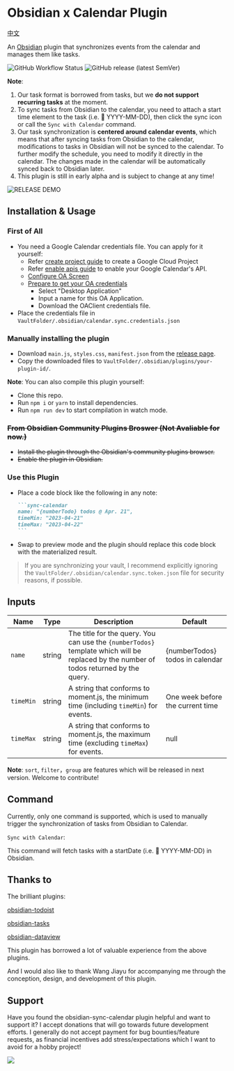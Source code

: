 # Obsidian x Calendar Plugin

[中文](./docs/README.zh-Ch.md)

An [Obsidian](https://obsidian.md/) plugin that synchronizes events from the calendar and manages them like tasks.


![GitHub Workflow Status](https://img.shields.io/github/actions/workflow/status/dustinksi/obsidian-sync-calendar/release.yml?style=shield) ![GitHub release (latest SemVer)](https://img.shields.io/github/v/release/dustinksi/obsidian-sync-calendar?display_name=tag)


**Note**: 
1. Our task format is borrowed from tasks, but we **do not support recurring tasks** at the moment.
2. To sync tasks from Obsidian to the calendar, you need to attach a start time element to the task (i.e. 🛫 YYYY-MM-DD), then click the sync icon or call the `Sync with Calendar` command.
3. Our task synchronization is **centered around calendar events**, which means that after syncing tasks from Obsidian to the calendar, modifications to tasks in Obsidian will not be synced to the calendar. To further modify the schedule, you need to modify it directly in the calendar. The changes made in the calendar will be automatically synced back to Obsidian later.
4. This plugin is still in early alpha and is subject to change at any time!


![RELEASE DEMO](https://upic-openaccess.oss-cn-beijing.aliyuncs.com/picgo/README_DEMO.gif)


## Installation & Usage

### First of All

- You need a Google Calendar credentials file. You can apply for it yourself:
    - Refer [create project guide](https://developers.google.com/workspace/guides/create-project) to create a Google Cloud Project
    - Refer [enable apis guide](https://developers.google.com/workspace/guides/enable-apis) to enable your Google Calendar's API.
    - [Configure OA Screen](https://console.cloud.google.com/apis/credentials/consent?)
    - [Prepare to get your OA credentials](https://console.cloud.google.com/apis/credentials/oauthclient)
      - Select "Desktop Application"
      - Input a name for this OA Application.
      - Download the OAClient credentials file.
- Place the credentials file in `VaultFolder/.obsidian/calendar.sync.credentials.json`

### Manually installing the plugin

- Download `main.js`, `styles.css`, `manifest.json` from the [release page](https://github.com/dustinksi/obsidian-sync-calendar/releases).
- Copy the downloaded files to `VaultFolder/.obsidian/plugins/your-plugin-id/`.

**Note**: You can also compile this plugin yourself:
- Clone this repo.
- Run `npm i` or `yarn` to install dependencies.
- Run `npm run dev` to start compilation in watch mode.


### ~~From Obsidian Community Plugins Broswer (Not Avaliable for now.)~~
- ~~Install the plugin through the Obsidian's community plugins browser.~~
- ~~Enable the plugin in Obsidian.~~

### Use this Plugin
- Place a code block like the following in any note:
   ````markdown
   ```sync-calendar
   name: "{numberTodo} todos @ Apr. 21",
   timeMin: "2023-04-21"
   timeMax: "2023-04-22"
   ```
   ````
- Swap to preview mode and the plugin should replace this code block with the materialized result.

> If you are synchronizing your vault, I recommend explicitly ignoring the `VaultFolder/.obsidian/calendar.sync.token.json` file for security reasons, if possible.

## Inputs
| Name |  Type | Description | Default |
| ------------- | ---- | -------- | ------- |
| `name`        | string        | The title for the query. You can use the `{numberTodos}` template which will be replaced by the number of todos returned by the query.        | {numberTodos} todos in calendar         |
| `timeMin`      |      string   | A string that conforms to moment.js, the minimum time (including `timeMin`) for events.     |      One week before the current time   |
| `timeMax` |      string    |  A string that conforms to moment.js, the maximum time (excluding `timeMax`) for events.   | null    |

**Note**: `sort`, `filter`，`group` are features which will be released in next version. Welcome to contribute!

## Command

Currently, only one command is supported, which is used to manually trigger the synchronization of tasks from Obsidian to Calendar.

`Sync with Calendar`:

   This command will fetch tasks with a startDate (i.e. 🛫 YYYY-MM-DD) in Obsidian.


## Thanks to  

The brilliant plugins:

[obsidian-todoist](https://github.com/jamiebrynes7/obsidian-todoist-plugin)

[obsidian-tasks](https://github.com/obsidian-tasks-group/obsidian-tasks) 

[obsidian-dataview](https://github.com/blacksmithgu/obsidian-dataview)

This plugin has borrowed a lot of valuable experience from the above plugins.

And I would also like to thank Wang Jiayu for accompanying me through the conception, design, and development of this plugin.


## Support

Have you found the obsidian-sync-calendar plugin helpful and want to support it? I accept donations that will go towards future development efforts. I generally do not accept payment for bug bounties/feature requests, as financial incentives add stress/expectations which I want to avoid for a hobby project!

<a href="https://www.buymeacoffee.com/dexin.qi"><img src="https://img.buymeacoffee.com/button-api/?text=Buy me a cocacola&emoji=🥤&slug=dexin.qi&button_colour=FF5F5F&font_colour=ffffff&font_family=Cookie&outline_colour=000000&coffee_colour=FFDD00" /></a> 
